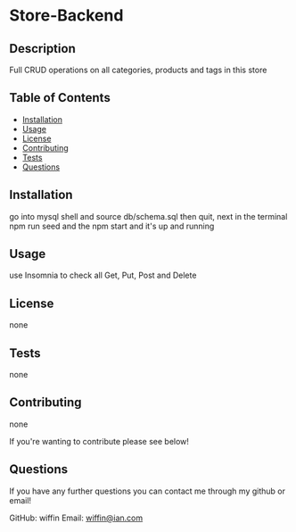 # Store-Backend

## Description

Full CRUD operations on all categories, products and tags in this store

## Table of Contents

* [Installation](#installation)
* [Usage](#usage)
* [License](#license)
* [Contributing](#contributing)
* [Tests](#tests)
* [Questions](#questions)

## Installation

go into mysql shell and source db/schema.sql then quit, next in the terminal npm run seed and the npm start and it's up and running

## Usage

use Insomnia to check all Get, Put, Post and Delete

## License

none

## Tests

none

## Contributing

none

If you're wanting to contribute please see below!

## Questions

If you have any further questions you can contact me through my github or email!

GitHub:  wiffin
Email:   wiffin@ian.com